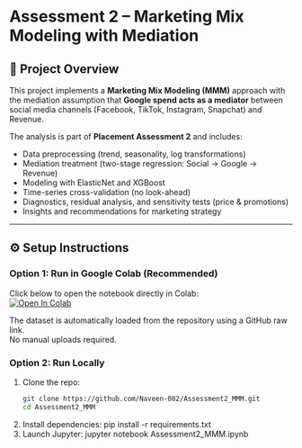 # Assessment 2 – Marketing Mix Modeling with Mediation

## 📌 Project Overview
This project implements a **Marketing Mix Modeling (MMM)** approach with the mediation assumption that **Google spend acts as a mediator** between social media channels (Facebook, TikTok, Instagram, Snapchat) and Revenue.

The analysis is part of **Placement Assessment 2** and includes:
- Data preprocessing (trend, seasonality, log transformations)
- Mediation treatment (two-stage regression: Social → Google → Revenue)
- Modeling with ElasticNet and XGBoost
- Time-series cross-validation (no look-ahead)
- Diagnostics, residual analysis, and sensitivity tests (price & promotions)
- Insights and recommendations for marketing strategy

---

## ⚙️ Setup Instructions

### Option 1: Run in Google Colab (Recommended)
Click below to open the notebook directly in Colab:  
[![Open In Colab](https://colab.research.google.com/assets/colab-badge.svg)](https://colab.research.google.com/github/Naveen-002/Assessment2_MMM/blob/main/Assessment2_MMM.ipynb)

The dataset is automatically loaded from the repository using a GitHub raw link.  
No manual uploads required.

### Option 2: Run Locally
1. Clone the repo:
   ```bash
   git clone https://github.com/Naveen-002/Assessment2_MMM.git
   cd Assessment2_MMM
2. Install dependencies:
pip install -r requirements.txt
3. Launch Jupyter:
jupyter notebook Assessment2_MMM.ipynb
